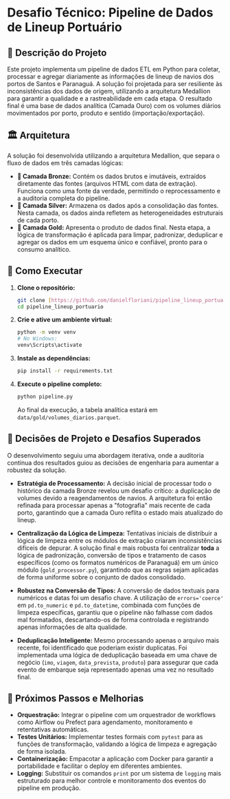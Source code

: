 # Desafio Técnico: Pipeline de Dados de Lineup Portuário

## 📝 Descrição do Projeto
Este projeto implementa um pipeline de dados ETL em Python para coletar, processar e agregar diariamente as informações de lineup de navios dos portos de Santos e Paranaguá. A solução foi projetada para ser resiliente às inconsistências dos dados de origem, utilizando a arquitetura Medallion para garantir a qualidade e a rastreabilidade em cada etapa. O resultado final é uma base de dados analítica (Camada Ouro) com os volumes diários movimentados por porto, produto e sentido (importação/exportação).

## 🏛️ Arquitetura
A solução foi desenvolvida utilizando a arquitetura Medallion, que separa o fluxo de dados em três camadas lógicas:

* **🥉 Camada Bronze:** Contém os dados brutos e imutáveis, extraídos diretamente das fontes (arquivos HTML com data de extração). Funciona como uma fonte da verdade, permitindo o reprocessamento e a auditoria completa do pipeline.
* **🥈 Camada Silver:** Armazena os dados após a consolidação das fontes. Nesta camada, os dados ainda refletem as heterogeneidades estruturais de cada porto.
* **🥇 Camada Gold:** Apresenta o produto de dados final. Nesta etapa, a lógica de transformação é aplicada para limpar, padronizar, deduplicar e agregar os dados em um esquema único e confiável, pronto para o consumo analítico.

## 🚀 Como Executar

1.  **Clone o repositório:**
    ```bash
    git clone [https://github.com/danielfloriani/pipeline_lineup_portuario](https://github.com/danielfloriani/pipeline_lineup_portuario.git)
    cd pipeline_lineup_portuario
    ```
2.  **Crie e ative um ambiente virtual:**
    ```bash
    python -m venv venv
    # No Windows:
    venv\Scripts\activate
    ```
3.  **Instale as dependências:**
    ```bash
    pip install -r requirements.txt
    ```
4.  **Execute o pipeline completo:**
    ```bash
    python pipeline.py
    ```
    Ao final da execução, a tabela analítica estará em `data/gold/volumes_diarios.parquet`.

## 🤔 Decisões de Projeto e Desafios Superados

O desenvolvimento seguiu uma abordagem iterativa, onde a auditoria contínua dos resultados guiou as decisões de engenharia para aumentar a robustez da solução.

* **Estratégia de Processamento:** A decisão inicial de processar todo o histórico da camada Bronze revelou um desafio crítico: a duplicação de volumes devido a reagendamentos de navios. A arquitetura foi então refinada para processar apenas a "fotografia" mais recente de cada porto, garantindo que a camada Ouro reflita o estado mais atualizado do lineup.

* **Centralização da Lógica de Limpeza:** Tentativas iniciais de distribuir a lógica de limpeza entre os módulos de extração criaram inconsistências difíceis de depurar. A solução final e mais robusta foi centralizar **toda** a lógica de padronização, conversão de tipos e tratamento de casos específicos (como os formatos numéricos de Paranaguá) em um único módulo (`gold_processor.py`), garantindo que as regras sejam aplicadas de forma uniforme sobre o conjunto de dados consolidado.

* **Robustez na Conversão de Tipos:** A conversão de dados textuais para numéricos e datas foi um desafio chave. A utilização de `errors='coerce'` em `pd.to_numeric` e `pd.to_datetime`, combinada com funções de limpeza específicas, garantiu que o pipeline não falhasse com dados mal formatados, descartando-os de forma controlada e registrando apenas informações de alta qualidade.

* **Deduplicação Inteligente:** Mesmo processando apenas o arquivo mais recente, foi identificado que poderiam existir duplicatas. Foi implementada uma lógica de deduplicação baseada em uma chave de negócio (`imo`, `viagem`, `data_prevista`, `produto`) para assegurar que cada evento de embarque seja representado apenas uma vez no resultado final.

## 🔮 Próximos Passos e Melhorias

* **Orquestração:** Integrar o pipeline com um orquestrador de workflows como Airflow ou Prefect para agendamento, monitoramento e retentativas automáticas.
* **Testes Unitários:** Implementar testes formais com `pytest` para as funções de transformação, validando a lógica de limpeza e agregação de forma isolada.
* **Containerização:** Empacotar a aplicação com Docker para garantir a portabilidade e facilitar o deploy em diferentes ambientes.
* **Logging:** Substituir os comandos `print` por um sistema de `logging` mais estruturado para melhor controle e monitoramento dos eventos do pipeline em produção.
